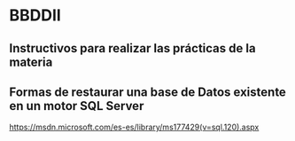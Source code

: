 # BBDDII


## Instructivos para realizar las prácticas de la materia 

## Formas de restaurar una base de Datos existente en un motor SQL Server 

https://msdn.microsoft.com/es-es/library/ms177429(v=sql.120).aspx

